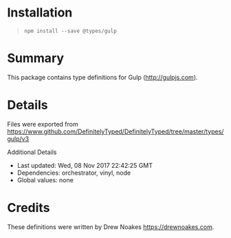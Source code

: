 # Installation
> `npm install --save @types/gulp`

# Summary
This package contains type definitions for Gulp (http://gulpjs.com).

# Details
Files were exported from https://www.github.com/DefinitelyTyped/DefinitelyTyped/tree/master/types/gulp/v3

Additional Details
 * Last updated: Wed, 08 Nov 2017 22:42:25 GMT
 * Dependencies: orchestrator, vinyl, node
 * Global values: none

# Credits
These definitions were written by Drew Noakes <https://drewnoakes.com>.
